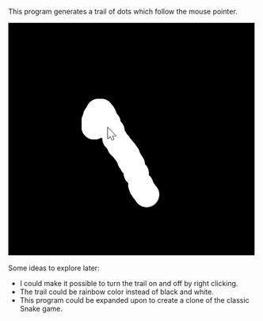 This program generates a trail of dots which follow the mouse pointer.

![Animation of mouse trail](MouseTrails.gif)

Some ideas to explore later:

* I could make it possible to turn the trail on and off by right clicking.
* The trail could be rainbow color instead of black and white.
* This program could be expanded upon to create a clone of the classic Snake game.
